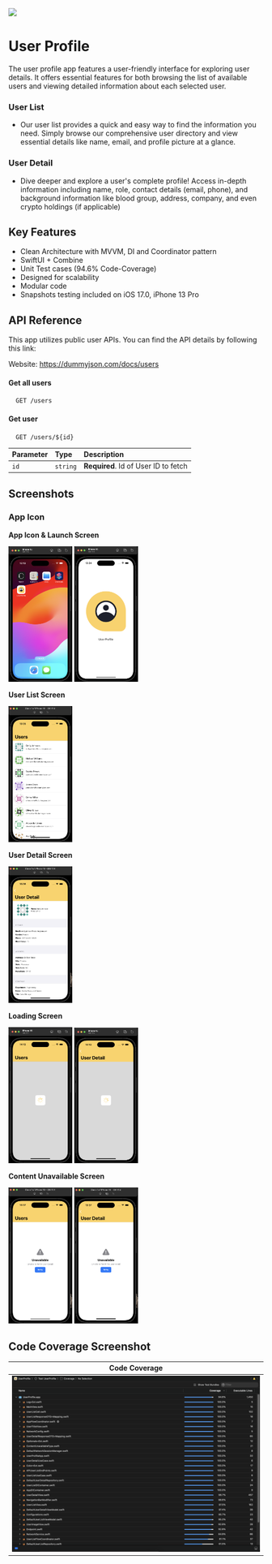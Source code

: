 
![](https://img.shields.io/badge/Platform-Swift_UI-orange)

# User Profile

The user profile app features a user-friendly interface for exploring user details. It offers essential features for both browsing the list of available users and viewing detailed information about each selected user.

### User List
- Our user list provides a quick and easy way to find the information you need.  Simply browse our comprehensive user directory and view essential details like name, email, and profile picture at a glance.


### User Detail
- Dive deeper and explore a user's complete profile!  Access in-depth information including name, role, contact details (email, phone), and background information like blood group, address, company, and even crypto holdings (if applicable)
## Key Features

- Clean Architecture with MVVM, DI and Coordinator pattern
- SwiftUI + Combine
- Unit Test cases (94.6% Code-Coverage)
- Designed for scalability
- Modular code
- Snapshots testing included on iOS 17.0, iPhone 13 Pro


## API Reference

This app utilizes public user APIs. You can find the API details by following this link:

Website: https://dummyjson.com/docs/users

#### Get all users

```http
  GET /users
```

#### Get user

```http
  GET /users/${id}
```

| Parameter | Type     | Description                       |
| :-------- | :------- | :-------------------------------- |
| `id`      | `string` | **Required**. Id of User ID to fetch |



## Screenshots

### App Icon

<p align="left"><strong>App Icon & Launch Screen</strong></p>

<p align="left">
  <img src="Screenshots/01. appIcon.png" alt="App Icon" width="25%">
  <img src="Screenshots/02. launchScreen.png" alt="Launch Screen" width="25%">
</p>

<p align="left"><strong>User List Screen</strong></p>

<p align="left">
  <img src="Screenshots/03. UserList.png" alt="User List" width="25%">
</p>


<p align="left"><strong>User Detail Screen</strong></p>

<p align="left">
  <img src="Screenshots/04. UserDetail.png" alt="UserDetail" width="25%">
</p>


<p align="left"><strong>Loading Screen</strong></p>

<p align="left">
  <img src="Screenshots/08. UserList Loading.png" alt="UserList Loading" width="25%">
  <img src="Screenshots/09. UserDetail Loading.png" alt="UserDetail Loading" width="25%">
</p>

<p align="left"><strong>Content Unavailable Screen</strong></p>

<p align="left">
  <img src="Screenshots/05. UserList Error.png" alt="Content Unavailable Screen" width="25%">
  <img src="Screenshots/06. UserDetail Error.png" alt="Content Unavailable Screen" width="25%">
</p>


## Code Coverage Screenshot

| Code Coverage                                |
| -------------------------------------- |
| ![Code Coverage](Screenshots/07_CodeCoverage.png) |
